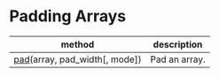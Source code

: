 # Padding Arrays

method | description
---|---
[pad](generated/numpy.pad.html#numpy.pad)(array, pad_width[, mode]) | Pad an array.